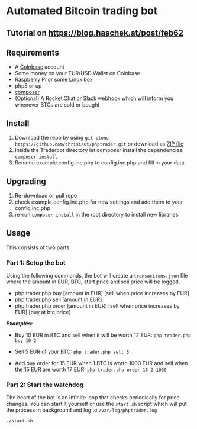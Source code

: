 # Automated Bitcoin trading bot

## Tutorial on https://blog.haschek.at/post/feb62

## Requirements
- A [Coinbase](https://www.coinbase.com) account
- Some money on your EUR/USD Wallet on Coinbase
- Raspberry Pi or some Linux box
- php5 or up
- [composer](https://getcomposer.org/)
- (Optional) A Rocket.Chat or Slack webhook which will inform you whenever BTCs are sold or bought

## Install
1. Download the repo by using ```git clone https://github.com/chrisiaut/phptrader.git``` or download as [ZIP file](https://github.com/chrisiaut/phptrader/archive/master.zip)
2. Inside the Traderbot directory let composer install the dependencies: ```composer install```
3. Rename example.config.inc.php to config.inc.php and fill in your data

## Upgrading
1. Re-download or pull repo
2. check example.config.inc.php for new settings and add them to your config.inc.php
3. re-run ```composer install``` in the root directory to install new libraries

## Usage

This consists of two parts

### Part 1: Setup the bot
Using the following commands, the bot will create a ```transacitons.json``` file where the amount in EUR, BTC, start price and sell price will be logged.

- php trader.php buy [amount in EUR] [sell when price increases by EUR]
- php trader.php sell [amount in EUR]
- php trader.php order [amount in EUR] [sell when price increases by EUR] [buy at btc price]

***Examples:***
- Buy 10 EUR in BTC and sell when it will be worth 12 EUR:
```php trader.php buy 10 2```

- Sell 5 EUR of your BTC:
```php trader.php sell 5```

- Add buy order for 15 EUR when 1 BTC is worth 1000 EUR and sell when the 15 EUR are worth 17 EUR:
```php trader.php order 15 2 1000```

### Part 2: Start the watchdog
The heart of the bot is an infinite loop that checks periodically for price changes.
You can start it yourself or use the ```start.sh``` script which will put the process in background and log to ```/var/log/phptrader.log```

```./start.sh```